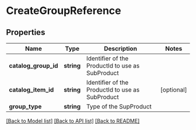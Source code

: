 # CreateGroupReference

## Properties
Name | Type | Description | Notes
------------ | ------------- | ------------- | -------------
**catalog_group_id** | **string** | Identifier of the ProductId to use as SubProduct | 
**catalog_item_id** | **string** | Identifier of the ProductId to use as SubProduct | [optional] 
**group_type** | **string** | Type of the SupProduct | 

[[Back to Model list]](../README.md#documentation-for-models) [[Back to API list]](../README.md#documentation-for-api-endpoints) [[Back to README]](../README.md)


